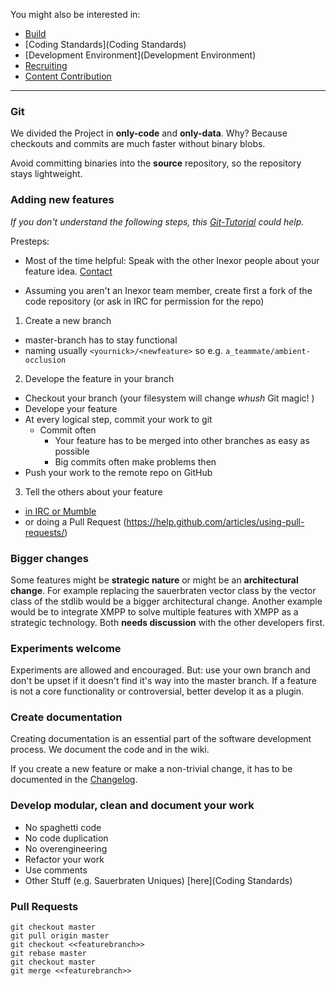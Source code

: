You might also be interested in:
* [Build](Build)
* [Coding Standards](Coding Standards)
* [Development Environment](Development Environment)
* [Recruiting](Recruiting)
* [Content Contribution](https://github.com/inexor-game/data/wiki/How-to-contribute-content)

***

### Git

We divided the Project in **only-code** and **only-data**. 
Why? Because checkouts and commits are much faster without binary blobs.

Avoid committing binaries into the **source** repository, so the repository stays lightweight.

### Adding new features
_If you don't understand the following steps, this [Git-Tutorial](http://pcottle.github.io/learnGitBranching/) could help._

Presteps:  
* Most of the time helpful: Speak with the other Inexor people about your feature idea. [Contact](Developement-Environment)

* Assuming you aren't an Inexor team member, create first a fork of the code repository (or ask in IRC for permission for the repo)

1. Create a new branch
 * master-branch has to stay functional
 * naming usually `<yournick>/<newfeature>` so e.g. `a_teammate/ambient-occlusion`

2. Develope the feature in your branch
 * Checkout your branch (your filesystem will change _whush_ Git magic! )
 * Develope your feature 
 * At every logical step, commit your work to git
    * Commit often
       * Your feature has to be merged into other branches as easy as possible
       * Big commits often make problems then
 * Push your work to the remote repo on GitHub

3. Tell the others about your feature 
 * [in IRC or Mumble](Development-Environment)
 * or doing a Pull Request (https://help.github.com/articles/using-pull-requests/)

### Bigger changes

Some features might be **strategic nature** or might be an **architectural change**. For example replacing the sauerbraten vector class by the vector class of the stdlib would be a bigger architectural change. Another example would be to integrate XMPP to solve multiple features with XMPP as a strategic technology. Both **needs discussion** with the other developers first.

### Experiments welcome

Experiments are allowed and encouraged. But: use your own branch and don't be upset if it doesn't find it's way into the master branch. If a feature is not a core functionality or controversial, better develop it as a plugin.

### Create documentation

Creating documentation is an essential part of the software development process. We document the code and in the wiki.

If you create a new feature or make a non-trivial change, it has to be documented in the [Changelog](Changelog).

### Develop modular, clean and document your work

* No spaghetti code
* No code duplication
* No overengineering
* Refactor your work
* Use comments 
* Other Stuff (e.g. Sauerbraten Uniques) [here](Coding Standards)

### Pull Requests

    git checkout master
    git pull origin master
    git checkout <<featurebranch>>
    git rebase master
    git checkout master
    git merge <<featurebranch>>
